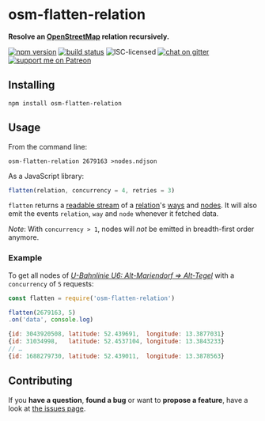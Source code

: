 # osm-flatten-relation

**Resolve an [OpenStreetMap](http://www.openstreetmap.org) relation recursively.**

[![npm version](https://img.shields.io/npm/v/osm-flatten-relation.svg)](https://www.npmjs.com/package/osm-flatten-relation)
[![build status](https://img.shields.io/travis/derhuerst/osm-flatten-relation.svg)](https://travis-ci.org/derhuerst/osm-flatten-relation)
![ISC-licensed](https://img.shields.io/github/license/derhuerst/osm-flatten-relation.svg)
[![chat on gitter](https://badges.gitter.im/derhuerst.svg)](https://gitter.im/derhuerst)
[![support me on Patreon](https://img.shields.io/badge/support%20me-on%20patreon-fa7664.svg)](https://patreon.com/derhuerst)


## Installing

```
npm install osm-flatten-relation
```


## Usage

From the command line:

```
osm-flatten-relation 2679163 >nodes.ndjson
```

As a JavaScript library:

```js
flatten(relation, concurrency = 4, retries = 3)
```

`flatten` returns a [readable stream](https://nodejs.org/api/stream.html#stream_class_stream_readable) of a [relation](http://wiki.openstreetmap.org/wiki/Elements#Relation)'s [ways](http://wiki.openstreetmap.org/wiki/Elements#Way) and [nodes](http://wiki.openstreetmap.org/wiki/Elements#Node). It will also emit the events `relation`, `way` and `node` whenever it fetched data.

*Note*: With `concurrency > 1`, nodes will *not* be emitted in breadth-first order anymore.

### Example

To get all nodes of [*U-Bahnlinie U6: Alt-Mariendorf => Alt-Tegel*](http://www.openstreetmap.org/relation/2679163) with a `concurrency` of `5` requests:

```js
const flatten = require('osm-flatten-relation')

flatten(2679163, 5)
.on('data', console.log)
```

```js
{id: 3043920508, latitude: 52.439691,  longitude: 13.3877031}
{id: 31034998,   latitude: 52.4537104, longitude: 13.3843233}
// …
{id: 1688279730, latitude: 52.439011,  longitude: 13.3878563}
```


## Contributing

If you **have a question**, **found a bug** or want to **propose a feature**, have a look at [the issues page](https://github.com/derhuerst/osm-flatten-relation/issues).
